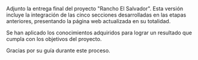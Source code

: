 Adjunto la entrega final del proyecto "Rancho El Salvador". Esta versión incluye la integración de las cinco secciones desarrolladas en las etapas anteriores, presentando la página web actualizada en su totalidad.

Se han aplicado los conocimientos adquiridos para lograr un resultado que cumpla con los objetivos del proyecto.

Gracias por su guía durante este proceso.
